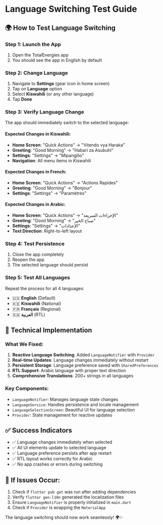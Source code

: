 # Language Switching Test Guide

## 🌍 **How to Test Language Switching**

### **Step 1: Launch the App**
1. Open the TotalEnergies app
2. You should see the app in English by default

### **Step 2: Change Language**
1. Navigate to **Settings** (gear icon in home screen)
2. Tap on **Language** option
3. Select **Kiswahili** (or any other language)
4. Tap **Done**

### **Step 3: Verify Language Change**
The app should immediately switch to the selected language:

#### **Expected Changes in Kiswahili:**
- **Home Screen**: "Quick Actions" → "Vitendo vya Haraka"
- **Greeting**: "Good Morning" → "Habari za Asubuhi"
- **Settings**: "Settings" → "Mipangilio"
- **Navigation**: All menu items in Kiswahili

#### **Expected Changes in French:**
- **Home Screen**: "Quick Actions" → "Actions Rapides"
- **Greeting**: "Good Morning" → "Bonjour"
- **Settings**: "Settings" → "Paramètres"

#### **Expected Changes in Arabic:**
- **Home Screen**: "Quick Actions" → "الإجراءات السريعة"
- **Greeting**: "Good Morning" → "صباح الخير"
- **Settings**: "Settings" → "الإعدادات"
- **Text Direction**: Right-to-left layout

### **Step 4: Test Persistence**
1. Close the app completely
2. Reopen the app
3. The selected language should persist

### **Step 5: Test All Languages**
Repeat the process for all 4 languages:
- 🇺🇸 **English** (Default)
- 🇰🇪 **Kiswahili** (National)
- 🇫🇷 **Français** (Regional)
- 🇸🇦 **العربية** (RTL)

## 🔧 **Technical Implementation**

### **What We Fixed:**
1. **Reactive Language Switching**: Added `LanguageNotifier` with `Provider`
2. **Real-time Updates**: Language changes immediately without restart
3. **Persistent Storage**: Language preference saved with `SharedPreferences`
4. **RTL Support**: Arabic language with proper text direction
5. **Comprehensive Translations**: 200+ strings in all languages

### **Key Components:**
- `LanguageNotifier`: Manages language state changes
- `LanguageService`: Handles persistence and locale management
- `LanguageSelectionScreen`: Beautiful UI for language selection
- `Provider`: State management for reactive updates

## ✅ **Success Indicators**
- ✅ Language changes immediately when selected
- ✅ All UI elements update to selected language
- ✅ Language preference persists after app restart
- ✅ RTL layout works correctly for Arabic
- ✅ No app crashes or errors during switching

## 🐛 **If Issues Occur:**
1. Check if `flutter pub get` was run after adding dependencies
2. Verify `flutter gen-l10n` generated the localization files
3. Ensure `LanguageNotifier` is properly initialized in `main.dart`
4. Check if `Provider` is wrapping the `MaterialApp`

The language switching should now work seamlessly! 🌍✨